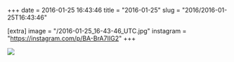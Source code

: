 +++
date = 2016-01-25 16:43:46
title = "2016-01-25"
slug = "2016/2016-01-25T16:43:46"

[extra]
image = "/2016-01-25_16-43-46_UTC.jpg"
instagram = "https://instagram.com/p/BA-BrA7IIG2"
+++

<img src="/2016-01-25_16-43-46_UTC.jpg" />
